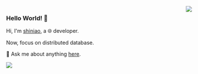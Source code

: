 <img align='right' src='https://github-readme-stats.vercel.app/api?username=shiniao&show_icons=true&&theme=default&hide=["contribs"]&&hide_title=true' /> 

### Hello World! 👋

Hi, I'm [shiniao](https://shiniao.fun), a 🌐 developer.

Now, focus on distributed database.

💬 Ask me about anything [here](https://github.com/shiniao/shiniao/issues).

![](https://visitor-badge.laobi.icu/badge?page_id=shiniao.shiniao)



<!--

[![stat](https://github-readme-stats.vercel.app/api?username=shiniao&show_icons=true&&theme=default&hide=["contribs"])](https://github.com/shiniao)

[![Top Langs](https://github-readme-stats.vercel.app/api/top-langs/?username=shiniao&layout=compact)](https://github.com/shiniao)

<details>
<summary>CLICK ME</summary>

![ip test](https://ip.ntrqq.net/images/yosuga.png?wd=JTIw&r=f7eppzl6j6)
</details>

-->
